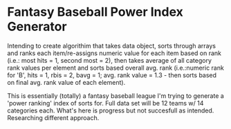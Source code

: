 # Fantasy Baseball Power Index Generator

Intending to create algorithim that takes data object, sorts through arrays and ranks each item/re-assigns numeric value for each item based on rank (i.e.: most hits = 1, second most = 2), then takes average of all category rank values per element and sorts based overall avg. rank (i.e.:numeric rank for 'B', hits = 1, rbis = 2, bavg = 1; avg. rank value = 1.3 - then sorts based on final avg. rank value of each element).

This is essentially (totally) a fantasy baseball league I'm trying to generate a 'power ranking' index of sorts for. Full data set will be 12 teams w/ 14 categories each. What's here is progress but not succesfull as intended. Researching different approach.
